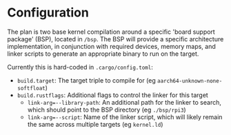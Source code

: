 # Configuration

The plan is two base kernel compilation around a specific 'board support package' (BSP), located in
`/bsp`. The BSP will provide a specific architecture implementation, in conjunction with required
devices, memory maps, and linker scripts to generate an appropriate binary to run on the target.

Currently this is hard-coded in `.cargo/config.toml`:

- `build.target`: The target triple to compile for (eg `aarch64-unknown-none-softfloat`)
- `build.rustflags`: Additional flags to control the linker for this target
  - `link-arg=--library-path`: An additional path for the linker to search, which should point to
    the BSP directory (eg `./bsp/rpi3`)
  - `link-arg=--script`: Name of the linker script, which will likely remain the same across
    multiple targets (eg `kernel.ld`)

